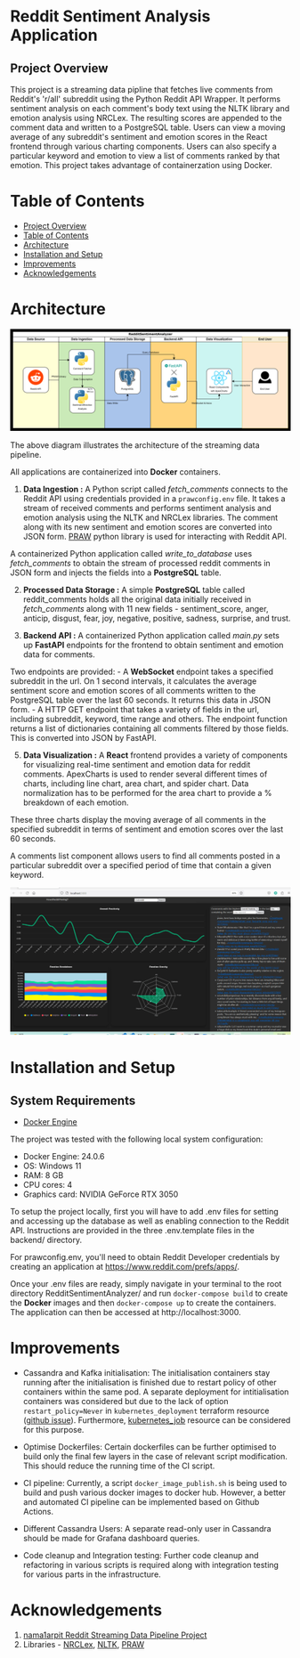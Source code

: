 # Reddit Sentiment Analysis Application
## Project Overview

This project is a streaming data pipline that fetches live comments from Reddit's 'r/all' subreddit using the Python Reddit API Wrapper. It performs sentiment analysis on each comment's body text using the NLTK library and emotion analysis using NRCLex. The resulting scores are appended to the comment data and written to a PostgreSQL table. Users can view a moving average of any subreddit's sentiment and emotion scores in the React frontend through various charting components. Users can also specify a particular keyword and emotion to view a list of comments ranked by that emotion. This project takes advantage of containerzation using Docker.

# Table of Contents
- [Project Overview](#project-overview)
- [Table of Contents](#table-of-contents)
- [Architecture](#architecture)
- [Installation and Setup](#installation-and-setup)
- [Improvements](#improvements)
- [Acknowledgements](#acknowledgements)

# Architecture

![reddit_sentiment_analysis_pipeline_architecture](https://github.com/jalvin99/RedditSentimentAnalyzer/blob/master/images/RedditSentimentAnalyzer_drawio.png?raw=true)

The above diagram illustrates the architecture of the streaming data pipeline. 

All applications are containerized into **Docker** containers.

1. **Data Ingestion :** A Python script called *fetch_comments* connects to the Reddit API using credentials provided in a `prawconfig.env` file. It takes a stream of received comments and performs sentiment analysis and emotion analysis using the NLTK and NRCLex libraries. The comment along with its new sentiment and emotion scores are converted into JSON form. [PRAW](https://praw.readthedocs.io/en/stable/) python library is used for interacting with Reddit API.

A containerized Python application called *write_to_database* uses *fetch_comments* to obtain the stream of processed reddit comments in JSON form and injects the fields into a **PostgreSQL** table.

2. **Processed Data Storage :** A simple **PostgreSQL** table called reddit_comments holds all the original data initially received in *fetch_comments* along with 11 new fields - sentiment_score, anger, anticip, disgust, fear, joy, negative, positive, sadness, surprise, and trust.

3. **Backend API :** A containerized Python application called *main.py* sets up **FastAPI** endpoints for the frontend to obtain sentiment and emotion data for comments. 

Two endpoints are provided:
    - A **WebSocket** endpoint takes a specified subreddit in the url. On 1 second intervals, it calculates the average sentiment score and emotion scores of all comments written to the PostgreSQL table over the last 60 seconds. It returns this data in JSON form.
    - A HTTP GET endpoint that takes a variety of fields in the url, including subreddit, keyword, time range and others. The endpoint function returns a list of dictionaries containing all comments filtered by those fields. This is converted into JSON by FastAPI.

5. **Data Visualization :** A **React** frontend provides a variety of components for visualizing real-time sentiment and emotion data for reddit comments. ApexCharts is used to render several different times of charts, including line chart, area chart, and spider chart. Data normalization has to be performed for the area chart to provide a % breakdown of each emotion. 

These three charts display the moving average of all comments in the specified subreddit in terms of sentiment and emotion scores over the last 60 seconds.

A comments list component allows users to find all comments posted in a particular subreddit over a specified period of time that contain a given keyword.

![reddit_sentiment_analysis_demo](https://github.com/jalvin99/RedditSentimentAnalyzer/blob/master/images/appdemo.gif?raw=true)

# Installation and Setup
## System Requirements
- [Docker Engine](https://www.docker.com/)

The project was tested with the following local system configuration:
- Docker Engine: 24.0.6
- OS: Windows 11
- RAM: 8 GB
- CPU cores: 4
- Graphics card: NVIDIA GeForce RTX 3050

To setup the project locally, first you will have to add .env files for setting and accessing up the database as well as enabling connection to the Reddit API. Instructions are provided in the three .env.template files in the backend/ directory. 

For prawconfig.env, you'll need to obtain Reddit Developer credentials by creating an application at https://www.reddit.com/prefs/apps/.

Once your .env files are ready, simply navigate in your terminal to the root directory RedditSentimentAnalyzer/ and run `docker-compose build` to create the **Docker** images and then `docker-compose up` to create the containers. The application can then be accessed at http://localhost:3000.


# Improvements
- Cassandra and Kafka initialisation: The initialisation containers stay running after the initialisation is finished due to restart policy of other containers within the same pod. A separate deployment for intitialisation containers was considered but due to the lack of option `restart_policy=Never` in `kubernetes_deployment` terraform resource ([github issue](https://github.com/hashicorp/terraform-provider-kubernetes/issues/435)). Furthermore, [kubernetes_job](https://registry.terraform.io/providers/hashicorp/kubernetes/latest/docs/resources/job) resource can be considered for this purpose.

- Optimise Dockerfiles: Certain dockerfiles can be further optimised to build only the final few layers in the case of relevant script modification. This should reduce the running time of the CI script.

- CI pipeline: Currently, a script `docker_image_publish.sh` is being used to build and push various docker images to docker hub. However, a better and automated CI pipeline can be implemented based on Github Actions.

- Different Cassandra Users: A separate read-only user in Cassandra should be made for Grafana dashboard queries.

- Code cleanup and Integration testing: Further code cleanup and refactoring in various scripts is required along with integration testing for various parts in the infrastructure.

# Acknowledgements
1. [nama1arpit Reddit Streaming Data Pipeline Project](https://github.com/nama1arpit/reddit-streaming-pipeline)
2. Libraries - [NRCLex](https://pypi.org/project/NRCLex/), [NLTK](https://www.nltk.org/), [PRAW](https://praw.readthedocs.io/en/stable/)
